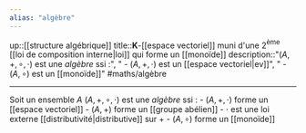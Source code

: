 ```yaml
---
alias: "algèbre"
---
```

up::[[structure algébrique]]
title::$\mathbf{K}$-[[espace vectoriel]] muni d'une 2$^{\text{ème}}$ [[loi de composition interne|loi]] qui forme un [[monoïde]]
description::"$(A,+,\circ,\cdot)$ est une _algèbre_ ssi :", " - $(A,+,\cdot)$ est un [[espace vectoriel|ev]]", " - $(A, \circ)$ est un [[monoïde]]"
#maths/algèbre

----
Soit un ensemble $A$
$(A, +, \circ, \cdot)$ est une _algèbre_ ssi :
    - $(A, +, \cdot)$ forme un [[espace vectoriel]]
        - $(A, +)$ forme un [[groupe abélien]]
        - $\cdot$ est une loi externe [[distributivité|distributive]] sur $+$
    - $(A, \circ)$ forme un [[monoïde]]


